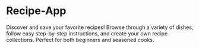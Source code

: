 # Recipe-App
Discover and save your favorite recipes! Browse through a variety of dishes, follow easy step-by-step instructions, and create your own recipe collections. Perfect for both beginners and seasoned cooks.
